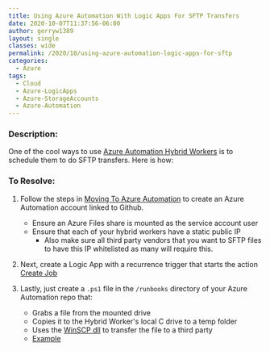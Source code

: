 ```yaml
---
title: Using Azure Automation With Logic Apps For SFTP Transfers
date: 2020-10-07T11:37:56-06:00
author: gerryw1389
layout: single
classes: wide
permalink: /2020/10/using-azure-automation-logic-apps-for-sftp
categories:
  - Azure
tags:
  - Cloud
  - Azure-LogicApps
  - Azure-StorageAccounts
  - Azure-Automation
---
```

<!--more-->

### Description:

One of the cool ways to use [Azure Automation Hybrid Workers](https://automationadmin.com/2020/04/moving-to-azure-automation) is to schedule them to do SFTP transfers. Here is how:

### To Resolve:

1. Follow the steps in [Moving To Azure Automation](https://automationadmin.com/2020/04/moving-to-azure-automation) to create an Azure Automation account linked to Github.

   - Ensure an Azure Files share is mounted as the service account user
   - Ensure that each of your hybrid workers have a static public IP
     - Also make sure all third party vendors that you want to SFTP files to have this IP whitelisted as many will require this.

2. Next, create a Logic App with a recurrence trigger that starts the action [Create Job](https://docs.microsoft.com/en-us/connectors/azureautomation/#create-job)

3. Lastly, just create a `.ps1` file in the `/runbooks` directory of your Azure Automation repo that:

   - Grabs a file from the mounted drive
   - Copies it to the Hybrid Worker's local C drive to a temp folder
   - Uses the [WinSCP dll](https://winscp.net/eng/docs/library_from_script) to transfer the file to a third party
   - [Example](https://winscp.net/eng/docs/library_powershell#example)
